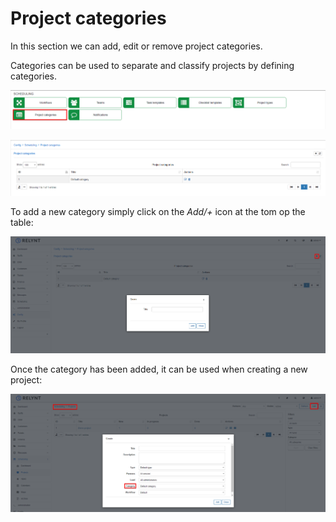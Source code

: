 Project categories
=============
In this section we can add, edit or remove project categories.

Categories can be used to separate and classify projects by defining categories.


![icon](categories.png)

![list](list.png)

To add a new category simply click on the *Add/+* icon at the tom op the table:

![add](add.png)

Once the category has been added, it can be used when creating a new project:

![project](project.png)
